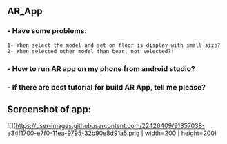 ## AR_App
### - Have some problems:
	1- When select the model and set on floor is display with small size?
	2- When selected other model than bear, not selected?!

### - How to run AR app on my phone from android studio?

### - If there are best tutorial for build AR App, tell me please?


## Screenshot of app:

![](https://user-images.githubusercontent.com/22426409/91357038-e34f1700-e7f0-11ea-9795-32b90e8d91a5.png | width=200 | height=200)
